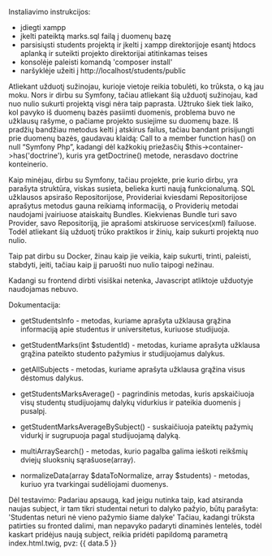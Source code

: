 Instaliavimo instrukcijos:
- įdiegti xampp
- įkelti pateiktą marks.sql failą į duomenų bazę
- parsisiųsti students projektą ir įkelti į xampp direktorijoje esantį htdocs aplanką ir suteikti projekto direktorijai atitinkamas teises
- konsolėje paleisti komandą 'composer install'
- naršyklėje užeiti į http://localhost/students/public

Atliekant užduotį sužinojau, kurioje vietoje reikia tobulėti, ko trūksta, o ką jau moku.
Nors ir dirbu su Symfony, tačiau atliekant šią užduotį sužinojau, kad nuo nulio sukurti projektą visgi nėra taip paprasta.
Užtruko šiek tiek laiko, kol pavyko iš duomenų bazės pasiimti duomenis, problema buvo ne užklausų rašyme, o pačiame projekto susiejime su duomenų baze.
Iš pradžių bandžiau metodus kelti į atskirus failus, tačiau bandant prisijungti prie duomenų bazės, gaudavau klaidą:
Call to a member function has() on null “Symfony Php”, kadangi dėl kažkokių priežasčių $this->container->has('doctrine'), kuris yra getDoctrine() metode,
nerasdavo doctrine konteinerio.

Kaip minėjau, dirbu su Symfony, tačiau projekte, prie kurio dirbu, yra parašyta struktūra, viskas susieta, belieka kurti naują funkcionalumą.
SQL užklausos apsirašo Repositorijose, Provideriai kviesdami Repositorijose aprašytus metodus gauna reikiamą informaciją, o Providerių metodai naudojami
įvairiuose ataiskaitų Bundles. Kiekvienas Bundle turi savo Provider, savo Repositoriją, jie aprašomi atskiruose services(xml) failuose.
Todėl atliekant šią užduotį trūko praktikos ir žinių, kaip sukurti projektą nuo nulio.

Taip pat dirbu su Docker, žinau kaip jie veikia, kaip sukurti, trinti, paleisti, stabdyti, įeiti, tačiau kaip jį paruošti nuo nulio taipogi nežinau.

Kadangi su frontend dirbti visiškai netenka, Javascript atliktoje užduotyje naudojamas nebuvo.

Dokumentacija:
- getStudentsInfo - metodas, kuriame aprašyta užklausa grąžina informaciją apie studentus ir universitetus, kuriuose studijuoja.
- getStudentMarks(int $studentId) - metodas, kuriame aprašyta užklausa grąžina pateikto studento pažymius ir studijuojamus dalykus.
- getAllSubjects - metodas, kuriame aprašyta užklausa grąžina visus dėstomus dalykus.

- getStudentsMarksAverage() - pagrindinis metodas, kuris apskaičiuoja visų studentų studijuojamų dalykų vidurkius ir pateikia duomenis į pusalpį.
- getStudentMarksAverageBySubject() - suskaičiuoja pateiktų pažymių vidurkį ir sugrupuoja pagal studijuojamą dalyką.
- multiArraySearch() - metodas, kurio pagalba galima ieškoti reikšmių dviejų sluoksnių sąrašuose(array).
- normalizeData(array $dataToNormalize, array $students) - metodas, kuriuo yra tvarkingai sudėliojami duomenys.

Dėl testavimo:
Padariau apsaugą, kad jeigu nutinka taip, kad atsiranda naujas subject, ir tam tikri studentai neturi to dalyko pažyio, būtų parašyta:
'Studentas neturi nė vieno pažymio šiame dalyke'
Tačiau, kadangi trūksta patirties su fronted dalimi, man nepavyko padaryti dinaminės lentelės, todėl kaskart pridėjus naują subject,
 reikia pridėti papildomą parametrą index.html.twig, pvz: <td>{{ data.5 }}</td>
